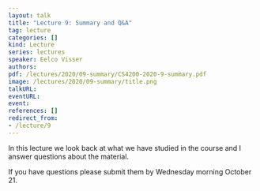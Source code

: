 ```yaml
---
layout: talk
title: "Lecture 9: Summary and Q&A"
tag: lecture
categories: []
kind: Lecture
series: lectures
speaker: Eelco Visser
authors:
pdf: /lectures/2020/09-summary/CS4200-2020-9-summary.pdf
image: /lectures/2020/09-summary/title.png
talkURL:
eventURL:
event:
references: []
redirect_from:
- /lecture/9
---
```


In this lecture we look back at what we have studied in the course and I answer questions about the material.

If you have questions please submit them by Wednesday morning October 21.
